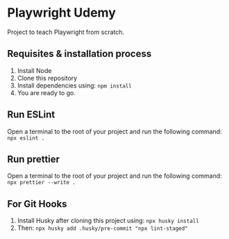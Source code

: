 # Playwright Udemy

Project to teach Playwright from scratch.

## Requisites & installation process

1. Install Node
2. Clone this repository
3. Install dependencies using: `npm install`
4. You are ready to go.

## Run ESLint

Open a terminal to the root of your project and run the following command:
```npx eslint .```

## Run prettier
Open a terminal to the root of your project and run the following command:
``` npx prettier --write . ```

## For Git Hooks
1. Install Husky after cloning this project using: ``` npx husky install ```
2. Then: ``` npx husky add .husky/pre-commit "npx lint-staged" ```